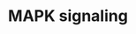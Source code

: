 ---
annotations:
- id: PW:0000007
  parent: signaling pathway
  type: Pathway Ontology
  value: mitogen activated protein kinase signaling pathway
- id: PW:0000007
  parent: signaling pathway
  type: Pathway Ontology
  value: mitogen activated protein kinase signaling pathway
authors:
- S.Burel
- MaintBot
- Khanspers
- Bingo
- MartijnVanIersel
- AlexanderPico
- Ddigles
- Mkutmon
- Zari
- DeSl
- Egonw
- Eweitz
citedin:
- link: PMC8407676
  title: Transcriptome Signature of Immune Cells Post Reovirus Treatment in KRAS Mutated
    Colorectal Cancer (2021)
- link: PMC7249325
  title: Adverse outcome pathways as a tool for the design of testing strategies to
    support the safety assessment of emerging advanced materials at the nanoscale
    (2020)
- link: PMC5016863
  title: RNA-Seq analysis of seasonal and individual variation in blood transcriptomes
    of healthy managed bottlenose dolphins (2016)
- link: PMC9614744
  title: Shared mechanisms and crosstalk of COVID-19 and osteoporosis via vitamin
    D (2022)
- link: PMC9599233
  title: Next-Generation Sequencing Comparative Analysis of DNA Mutations between
    Blood-Derived Extracellular Vesicles and Matched Cancer Tissue in Patients with
    Grade 4 Glioblastoma (2022)
- link: 10.1038/s41467-024-47085-y
  title: A patient-based iPSC-derived hepatocyte model of alcohol-associated cirrhosis
    reveals bioenergetic insights into disease pathogenesis (2024)
- link: 10.1093/toxsci/kfx252
  title: A Data Fusion Pipeline for Generating and Enriching Adverse Outcome Pathway
    Descriptions
- link: 10.1016/j.tiv.2016.03.009
  title: MicroRNAs as potential biomarkers for doxorubicin-induced cardiotoxicity
- link: 10.1186/s40001-024-01951-z
  title: 'Non-dialyzable uremic toxins and renal tubular cell damage in CKD patients:
    a systems biology approach (2024)'
- link: 10.3390/ijms25115731
  title: Longitudinal Neuropathological Consequences of Extracranial Radiation Therapy
    in Mice (2024)
- link: PMC9473477
  title: 'Network-Based Data Analysis Reveals Ion Channel-Related Gene Features in
    COVID-19: A Bioinformatic Approach (2022)'
- link: PMC4164264
  title: Diarylheptanoids from Alpinia officinarum Cause Distinct but Overlapping
    Effects on the Translatome of B Lymphoblastoid Cells (2014)
communities:
- CPTAC
- ONTOX
- PancCanNet
description: 'The mitogen-activated protein kinase (MAPK) cascade is a highly conserved
  module that is involved in various cellular functions, including cell proliferation,
  differentiation and migration. Mammals express at least four distinctly regulated
  groups of MAPKs, extracellular signal-related kinases (ERK)-1/2, Jun amino-terminal
  kinases (JNK1/2/3), p38 proteins (p38alpha/beta/gamma/delta) and ERK5, that are
  activated by specific MAPKKs: MEK1/2 for ERK1/2, MKK3/6 for the p38, MKK4/7 (JNKK1/2)
  for the JNKs, and MEK5 for ERK5. Each MAPKK, however, can be activated by more than
  one MAPKKK, increasing the complexity and diversity of MAPK signalling. Presumably
  each MAPKKK confers responsiveness to distinct stimuli. For example, activation
  of ERK1/2 by growth factors depends on the MAPKKK c-Raf, but other MAPKKKs may activate
  ERK1/2 in response to pro-inflammatory stimuli.  Description reference: [KEGG](http://www.genome.jp/dbget-bin/www_bget?pathway:map04010).  Proteins
  on this pathway have targeted assays available via the [CPTAC Assay Portal](https://assays.cancer.gov/available_assays?wp_id=WP382).'
last-edited: 2025-08-01
ndex: 80f62c23-8b60-11eb-9e72-0ac135e8bacf
organisms:
- Homo sapiens
redirect_from:
- /index.php/Pathway:WP382
- /instance/WP382
- /instance/WP382_r140140
revision: r140140
schema-jsonld:
- '@context': https://schema.org/
  '@id': https://wikipathways.github.io/pathways/WP382.html
  '@type': Dataset
  creator:
    '@type': Organization
    name: WikiPathways
  description: 'The mitogen-activated protein kinase (MAPK) cascade is a highly conserved
    module that is involved in various cellular functions, including cell proliferation,
    differentiation and migration. Mammals express at least four distinctly regulated
    groups of MAPKs, extracellular signal-related kinases (ERK)-1/2, Jun amino-terminal
    kinases (JNK1/2/3), p38 proteins (p38alpha/beta/gamma/delta) and ERK5, that are
    activated by specific MAPKKs: MEK1/2 for ERK1/2, MKK3/6 for the p38, MKK4/7 (JNKK1/2)
    for the JNKs, and MEK5 for ERK5. Each MAPKK, however, can be activated by more
    than one MAPKKK, increasing the complexity and diversity of MAPK signalling. Presumably
    each MAPKKK confers responsiveness to distinct stimuli. For example, activation
    of ERK1/2 by growth factors depends on the MAPKKK c-Raf, but other MAPKKKs may
    activate ERK1/2 in response to pro-inflammatory stimuli.  Description reference:
    [KEGG](http://www.genome.jp/dbget-bin/www_bget?pathway:map04010).  Proteins on
    this pathway have targeted assays available via the [CPTAC Assay Portal](https://assays.cancer.gov/available_assays?wp_id=WP382).'
  keywords:
  - AKT1
  - AKT2
  - AKT3
  - ARAF
  - ARRB1
  - ARRB2
  - ATF2
  - ATF4
  - BDNF
  - BRAF
  - CACNA1A
  - CACNA1B
  - CACNA1C
  - CACNA1D
  - CACNA1E
  - CACNA1F
  - CACNA1G
  - CACNA1H
  - CACNA1I
  - CACNA1S
  - CACNA2D1
  - CACNA2D2
  - CACNA2D3
  - CACNA2D4
  - CACNB1
  - CACNB2
  - CACNB3
  - CACNB4
  - CACNG1
  - CACNG2
  - CACNG3
  - CACNG4
  - CACNG5
  - CACNG6
  - CACNG7
  - CACNG8
  - CASP3
  - CD14
  - CDC25B
  - CDC42
  - CHUK
  - CRK
  - CRKL
  - Ca²⁺
  - DAG
  - DAXX
  - DDIT3
  - DUSP1
  - DUSP10
  - DUSP16
  - DUSP2
  - DUSP3
  - DUSP4
  - DUSP6
  - DUSP7
  - DUSP8
  - DUSP9
  - ECSIT
  - EGF
  - EGFR
  - ELK1
  - ELK4
  - FAS
  - FASLG
  - FGF1
  - FGF10
  - FGF11
  - FGF12
  - FGF13
  - FGF14
  - FGF16
  - FGF17
  - FGF18
  - FGF19
  - FGF2
  - FGF20
  - FGF21
  - FGF22
  - FGF23
  - FGF3
  - FGF4
  - FGF5
  - FGF6
  - FGF7
  - FGF8
  - FGF9
  - FGFR1
  - FGFR2
  - FGFR3
  - FGFR4
  - FLNA
  - FLNB
  - FLNC
  - FOS
  - GADD45A
  - GNA12
  - GNG12
  - GRB2
  - HRAS
  - HSPA1A
  - HSPA1B
  - HSPA1L
  - HSPA2
  - HSPA6
  - HSPA8
  - HSPB1
  - IKBKB
  - IKBKG
  - IL1A
  - IL1B
  - IL1R1
  - IL1R2
  - IP3
  - JUN
  - JUND
  - KRAS
  - LPS
  - LRRK2
  - MAP2K1
  - MAP2K2
  - MAP2K3
  - MAP2K4
  - MAP2K5
  - MAP2K6
  - MAP2K7
  - MAP3K1
  - MAP3K11
  - MAP3K12
  - MAP3K13
  - MAP3K14
  - MAP3K2
  - MAP3K4
  - MAP3K5
  - MAP3K6
  - MAP3K7
  - MAP3K8
  - MAP4K1
  - MAP4K2
  - MAP4K3
  - MAP4K4
  - MAPK1
  - MAPK10
  - MAPK11
  - MAPK12
  - MAPK13
  - MAPK14
  - MAPK3
  - MAPK7
  - MAPK8
  - MAPK8IP1
  - MAPK8IP2
  - MAPK8IP3
  - MAPK9
  - MAPKAPK2
  - MAPKAPK3
  - MAPKAPK5
  - MAPT
  - MAX
  - MEF2C
  - MKNK1
  - MKNK2
  - MP1
  - MRAS
  - MYC
  - NF1
  - NFATC1
  - NFATC3
  - NFKB1
  - NFKB2
  - NGF
  - NLK
  - NR4A1
  - NRAS
  - NTF3
  - NTF4
  - NTRK1
  - NTRK2
  - PAK1
  - PAK2
  - PDGFA
  - PDGFB
  - PDGFRB
  - PLA2G4A
  - PLA2G4B
  - PLA2G4C
  - PLA2G4D
  - PLA2G4E
  - PLA2G4F
  - PPM1A
  - PPM1B
  - PPP3CA
  - PPP3CB
  - PPP3CC
  - PPP3R1
  - PPP3R2
  - PPP5C
  - PPP5D1
  - PRKACA
  - PRKACB
  - PRKACG
  - PRKCA
  - PRKCD
  - PRKCG
  - PTPN5
  - PTPN7
  - PTPRR
  - RAC1
  - RAC2
  - RAC3
  - RAF1
  - RAP1A
  - RAP1B
  - RAPGEF2
  - RASA1
  - RASA2
  - RASGRF1
  - RASGRF2
  - RASGRP1
  - RASGRP2
  - RASGRP3
  - RASGRP4
  - RELA
  - RELB
  - RPS6KA3
  - RPS6KA4
  - RPS6KA5
  - RRAS
  - RRAS2
  - SOS1
  - SOS2
  - SRF
  - STK3
  - STK4
  - STMN1
  - TAB1
  - TAB2
  - TAOK1
  - TAOK2
  - TAOK3
  - TGFB1
  - TGFB2
  - TGFB3
  - TGFBR1
  - TGFBR2
  - TNF
  - TNFRSF1A
  - TP53
  - TRAF2
  - TRAF6
  - ZAK
  - cAMP
  license: CC0
  name: MAPK signaling
seo: CreativeWork
title: MAPK signaling
wpid: WP382
---